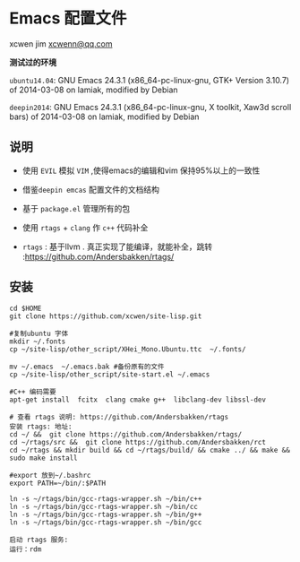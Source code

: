 # Emacs 配置文件

xcwen jim
xcwenn@qq.com

**测试过的环境**

`ubuntu14.04`: GNU Emacs 24.3.1 (x86_64-pc-linux-gnu, GTK+ Version 3.10.7) of 2014-03-08 on lamiak, modified by Debian

`deepin2014`: GNU Emacs 24.3.1 (x86_64-pc-linux-gnu, X toolkit, Xaw3d scroll bars) of 2014-03-08 on lamiak, modified by Debian



## 说明 

* 使用 `EVIL` 模拟 `VIM`  ,使得emacs的编辑和vim 保持95%以上的一致性

* 借鉴`deepin emcas` 配置文件的文档结构

* 基于  `package.el`  管理所有的包

* 使用  `rtags` + `clang` 作 `c++` 代码补全

* `rtags` : 基于llvm . 真正实现了能编译，就能补全，跳转 :https://github.com/Andersbakken/rtags/

## 安装 

```
cd $HOME 
git clone https://github.com/xcwen/site-lisp.git

#复制ubuntu 字体
mkdir ~/.fonts
cp ~/site-lisp/other_script/XHei_Mono.Ubuntu.ttc  ~/.fonts/

mv ~/.emacs  ~/.emacs.bak #备份原有的文件 
cp ~/site-lisp/other_script/site-start.el ~/.emacs

#C++ 编码需要
apt-get install  fcitx  clang cmake g++  libclang-dev libssl-dev

# 查看 rtags 说明: https://github.com/Andersbakken/rtags
安装 rtags: 地址:
cd ~/ &&  git clone https://github.com/Andersbakken/rtags/
cd ~/rtags/src &&  git clone https://github.com/Andersbakken/rct
cd ~/rtags && mkdir build && cd ~/rtags/build/ && cmake ../ && make && sudo make install 

#export 放到~/.bashrc
export PATH=~/bin/:$PATH

ln -s ~/rtags/bin/gcc-rtags-wrapper.sh ~/bin/c++
ln -s ~/rtags/bin/gcc-rtags-wrapper.sh ~/bin/cc
ln -s ~/rtags/bin/gcc-rtags-wrapper.sh ~/bin/g++
ln -s ~/rtags/bin/gcc-rtags-wrapper.sh ~/bin/gcc

启动 rtags 服务:
运行：rdm 

```



